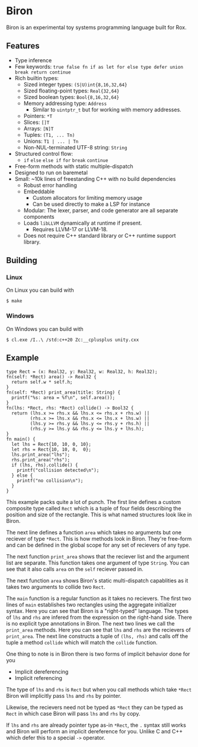 # Biron

Biron is an experimental toy systems programming language built for Rox.

## Features
* Type inference
* Few keywords: `true false fn if as let for else type defer union break return continue`
* Rich builtin types:
  * Sized integer types: `(S|U)int{8,16,32,64}`
  * Sized floating-point types: `Real{32,64}`
  * Sized boolean types: `Bool{8,16,32,64}`
  * Memory addressing type: `Address`
    * Similar to `uintptr_t` but for working with memory addresses.
  * Pointers: `*T`
  * Slices: `[]T`
  * Arrays: `[N]T`
  * Tuples: `(T1, ... Tn)`
  * Unions: `T1 | ... | Tn`
  * Non-NUL-terminated UTF-8 string: `String`
* Structured control flow:
  * `if` `else` `else if` `for` `break` `continue`
* Free-form methods with static multiple-dispatch
* Designed to run on baremetal
* Small: ~10k lines of freestanding C++ with no build dependencies
  * Robust error handling
  * Embeddable
    * Custom allocators for limiting memory usage
    * Can be used directly to make a LSP for instance
  * Modular: The lexer, parser, and code generator are all separate components
  * Loads `libLLVM` dynamically at runtime if present.
    * Requires LLVM-17 or LLVM-18.
  * Does not require C++ standard library or C++ runtime support library.

## Building

### Linux
On Linux you can build with
```
$ make
```

### Windows
On Windows you can build with
```
$ cl.exe /I..\ /std:c++20 Zc:__cplusplus unity.cxx
```


## Example
```
type Rect = (x: Real32, y: Real32, w: Real32, h: Real32);
fn(self: *Rect) area() -> Real32 {
  return self.w * self.h;
}
fn(self: *Rect) print_area(title: String) {
  printf("%s: area = %f\n", self.area());
}
fn(lhs: *Rect, rhs: *Rect) collide() -> Bool32 {
  return (lhs.x >= rhs.x && lhs.x <= rhs.x + rhs.w) ||
         (rhs.x >= lhs.x && rhs.x <= lhs.x + lhs.w) ||
         (lhs.y >= rhs.y && lhs.y <= rhs.y + rhs.h) ||
         (rhs.y >= lhs.y && rhs.y <= lhs.y + lhs.h);
}
fn main() {
  let lhs = Rect{10, 10, 0, 10};
  let rhs = Rect{10, 10, 0,  0};
  lhs.print_area("lhs");
  rhs.print_area("rhs");
  if (lhs, rhs).collide() {
    printf("collision detected\n");
  } else {
    printf("no collision\n");
  }
}
```
This example packs quite a lot of punch. The first line defines a custom composite type called `Rect` which is a tuple of four fields describing the position and size of the rectangle. This is what named structures look like in Biron.

The next line defines a function `area` which takes no arguments but one reciever of type `*Rect`. This is how methods look in Biron. They're free-form and can be defined in the global scope for any set of recievers of any type.

The next function `print_area` shows that the reciever list and the argument list are separate. This function takes one argument of type `String`. You can see that it also calls `area` on the `self` reciever passed in.

The next function `area` shows Biron's static multi-dispatch capablities as it takes two arguments to collide two `Rect`.

The `main` function is a regular function as it takes no recievers. The first two lines of `main` establishes two rectangles using the aggregate initializer syntax. Here you can see that Biron is a "right-typed" language. The types of `lhs` and `rhs` are infered from the expression on the right-hand side. There is no explicit type annotations in Biron. The next two lines we call the `print_area` methods. Here you can see that `lhs` and `rhs` are the recievers of `print_area`. The next line constructs a tuple of `(lhs, rhs)` and calls off the tuple a method `collide` which will match the `collide` function.

One thing to note is in Biron there is two forms of implicit behavior done for you
  * Implicit dereferencing
  * Implicit referencing

The type of `lhs` and `rhs` is `Rect` but when you call methods which take `*Rect` Biron will implicitly pass `lhs` and `rhs` by pointer.

Likewise, the recievers need not be typed as `*Rect` they can be typed as `Rect` in which case Biron will pass `lhs` and `rhs` by copy.

If `lhs` and `rhs` are already pointer type as-in `*Rect`, the `.` syntax still works and Biron will perform an implicit dereference for you. Unlike C and C++ which defer this to a special `->` operator.